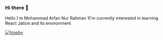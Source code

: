 ### Hi there 👋

<!--
**marfanr/marfanr** is a ✨ _special_ ✨ repository because its `README.md` (this file) appears on your GitHub profile.

Here are some ideas to get you started:

- 🔭 I’m currently working on ...
- 🌱 I’m currently learning ...
- 👯 I’m looking to collaborate on ...
- 🤔 I’m looking for help with ...
- 💬 Ask me about ...
- 📫 How to reach me: ...
- 😄 Pronouns: ...
- ⚡ Fun fact: ...
-->

Hello I`m Mohammad Arfan Nur Rahman
1I'm currently interested in learning React Jatice and its environment

[![trophy](https://github-profile-trophy.vercel.app/?username=marfanr)](https://github.com/ryo-ma/github-profile-trophy)

